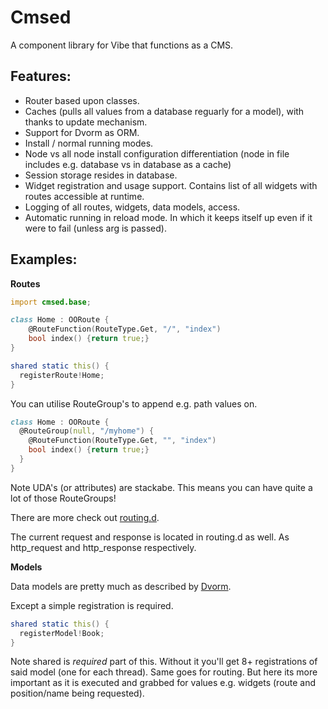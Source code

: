 Cmsed
=====

A component library for Vibe that functions as a CMS.

Features:
---------
- Router based upon classes.
- Caches (pulls all values from a database reguarly for a model), with thanks to update mechanism.
- Support for Dvorm as ORM.
- Install / normal running modes.
- Node vs all node install configuration differentiation (node in file includes e.g. database vs in database as a cache)
- Session storage resides in database.
- Widget registration and usage support. Contains list of all widgets with routes accessible at runtime.
- Logging of all routes, widgets, data models, access.
- Automatic running in reload mode. In which it keeps itself up even if it were to fail (unless arg is passed).

Examples:
---------

**Routes**

```D
import cmsed.base;

class Home : OORoute {
    @RouteFunction(RouteType.Get, "/", "index")
    bool index() {return true;}
}

shared static this() {
  registerRoute!Home;
}
```

You can utilise RouteGroup's to append e.g. path values on.

```D
class Home : OORoute {
  @RouteGroup(null, "/myhome") {
    @RouteFunction(RouteType.Get, "", "index")
    bool index() {return true;}
  }
}
```
Note UDA's (or attributes) are stackabe. This means you can have quite a lot of those RouteGroups!

There are more check out [routing.d](https://github.com/rikkimax/Cmsed/blob/master/source/cmsed/base/routing.d).

The current request and response is located in routing.d as well. As http_request and http_response respectively.


**Models**

Data models are pretty much as described by [Dvorm](https://github.com/rikkimax/Dvorm).

Except a simple registration is required.

```D
shared static this() {
  registerModel!Book;
}
```

Note shared is _required_ part of this. Without it you'll get 8+ registrations of said model (one for each thread).
Same goes for routing. But here its more important as it is executed and grabbed for values e.g. widgets (route and position/name being requested).
